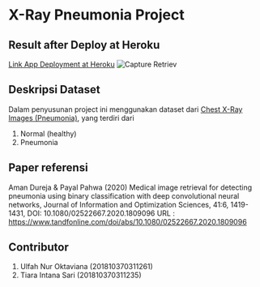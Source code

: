 # X-Ray Pneumonia Project

## Result after Deploy at Heroku
[Link App Deployment at Heroku](https://xray-cbir-project-heroku.herokuapp.com/)
![Capture Retriev](https://user-images.githubusercontent.com/48962405/144755985-1f234364-c006-4dab-b74e-5a4f69164461.PNG)

## Deskripsi Dataset 
Dalam penyusunan project ini menggunakan dataset dari [Chest X-Ray Images (Pneumonia)](https://www.kaggle.com/paultimothymooney/chest-xray-pneumonia), yang terdiri dari
1. Normal (healthy)
2. Pneumonia

## Paper referensi
Aman Dureja & Payal Pahwa (2020) Medical image retrieval for detecting pneumonia using binary classification with deep convolutional neural networks, Journal of Information and Optimization Sciences, 41:6, 1419-1431, DOI: 10.1080/02522667.2020.1809096
URL : https://www.tandfonline.com/doi/abs/10.1080/02522667.2020.1809096

## Contributor
1. Ulfah Nur Oktaviana (201810370311261)
2. Tiara Intana Sari (201810370311235)

